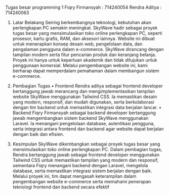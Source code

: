 Tugas besar programming 1
Fiqry Firmansyah : 714240054
Rendra Aditya : 714240063

1. Latar Belakang
   Seiring berkembangnya teknologi, kebutuhan akan perlengkapan PC semakin meningkat. SkyWave hadir sebagai proyek tugas besar yang mensimulasikan toko online perlengkapan PC, seperti prosesor, kartu grafis, RAM, dan aksesori lainnya. Website ini dibuat untuk menerapkan konsep desain web, pengelolaan data, dan pengalaman pengguna dalam e-commerce. SkyWave dirancang dengan tampilan modern serta fitur pencarian produk dan keranjang belanja. Proyek ini hanya untuk keperluan akademik dan tidak ditujukan untuk penggunaan komersial. Melalui pengembangan website ini, kami berharap dapat memperdalam pemahaman dalam membangun sistem e-commerce.

2. Pembagian Tugas
   • Frontend
   Rendra aditya sebagai frontend developer bertanggung jawab merancang dan mengimplementasikan tampilan website SkyWave menggunakan Tailwind CSS. Ia memastikan desain yang modern, responsif, dan mudah digunakan, serta berkolaborasi dengan tim backend untuk memastikan integrasi data berjalan lancar.
   • Backend
   Fiqry Firmansyah sebagai backend developer bertanggung jawab mengembangkan sistem backend SkyWave menggunakan Laravel. Ia menangani pengelolaan database, autentikasi pengguna, serta integrasi antara frontend dan backend agar website dapat berjalan dengan baik dan efisien.

3. Kesimpulan
   SkyWave dikembangkan sebagai proyek tugas besar yang mensimulasikan toko online perlengkapan PC. Dalam pembagian tugas, Rendra bertanggung jawab sebagai frontend developer menggunakan Tailwind CSS untuk memastikan tampilan yang modern dan responsif, sementara Fiqry menangani backend dengan Laravel, mengelola database, serta memastikan integrasi sistem berjalan dengan baik. Melalui proyek ini, tim dapat mengasah keterampilan dalam pengembangan website e-commerce serta memahami penerapan teknologi frontend dan backend secara efektif
